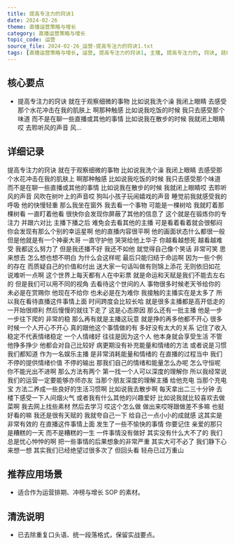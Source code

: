 ```yaml
---
title: 提高专注力的窍诀1
date: 2024-02-26
theme: 直播运营策略与增长
category: 直播运营策略与增长
topic_code: 运营
source_file: 2024-02-26_运营-提高专注力的窍诀1.txt
tags: [直播运营策略与增长, 运营, 提高专注力的窍诀1, 主播, 提高专注力的, 窍诀, 就在于观察细, 微的事物]
---
```


## 核心要点
- 提高专注力的窍诀 就在于观察细微的事物 比如说我洗个澡 我闭上眼睛 去感受那个水花冲击在我的肌肤上 啊那种触感 比如说我吃饭的时候 我只去感受那个味道 而不是在聊一些直播或其他的事情 比如说我在散步的时候 我就闭上眼睛哎 去聆听风的声音 风…

## 详细记录

提高专注力的窍诀 就在于观察细微的事物 比如说我洗个澡 我闭上眼睛 去感受那个水花冲击在我的肌肤上 啊那种触感 比如说我吃饭的时候 我只去感受那个味道 而不是在聊一些直播或其他的事情 比如说我在散步的时候 我就闭上眼睛哎 去聆听风的声音 风吹在树叶上的声音哎 狗叫小孩子玩闹嬉戏的声音 睡觉前我就感受我的呼吸 他的快慢轻重 那么我坐在窗外 我去看一个事物 可能是一棵树哈 我就盯着那棵树看 一直盯着他看 很快你会发现你屏蔽了其他的信息了 这个就是在锻炼你的专注力 并跟六对比 主播下播之后 难免会去看其他的主播 可是看着看着就会很郁闷 你会发现有那么个别的幸运星啊 他的直播内容很平啊 他的画面状态什么都很一般 但是他就是有一个神豪大哥 一直守护他 哭哭给他上华子 你越看越想死 越看越难受 我都这么努力了 但是我还播不好 我还不如他 就觉得自己像个笑话 非常可笑 思来想去 怎么想也想不明白 为什么会这样呢 最后只能归结于命运啊 因为一些个例的存在 而质疑自己的价值和付出 送大家一句话叫做有则锦上添花 无则依旧如花 说难听一点啊 这个世界上每天都有人在中彩票 就是命运和天赋是我们不能去左右的 但是我们可以用不同的视角 去看待这个世间的人 事物很多时候老天爷给你的 未必是在赏赐你 他现在不给你 也未必是在为难你 我接触的主播实在是太多了 所以我在看待直播这件事情上面 时间跨度会比较长哈 就是很多主播都是高开低走的 一开始很顺利 然后慢慢的就往下走了 这是心态原因 那么还有一批主播 他是一步一步往下爬的 非常的稳 那么再有就是主播这玩意 就是挣的再多他都不开心 很多时候一个人开心不开心 真的跟他这个事情做的有 多好没有太大的关系 记住了收入稳定不代表情绪稳定 一个人情绪好 往往是因为这个人 他本身就会享受生活 不管他挣多挣少 他都会对自己比较好 病更期没有补充能量和情绪的方法 或者说是习惯 我们都知道 作为一名娱乐主播 是非常消耗能量和情绪的 在直播的过程当中 我们不停的提供情绪价值 不停的输出 那我们自己的情绪和能量怎么办呢 怎么守恒呢 你不能光出不进啊 那么方法有两个 第一找一个人可以深度的理解你 所以我经常说 我们的运营一定要能够亦师亦友 当那个朋友深度的理解主播 给他充电 当那个充电宝 方法二养成一些良好的生活习惯啊 比如说我去散步啊 每天拿出二三十分钟 去楼下感受一下人间烟火气 或者我有什么其他的兴趣爱好 比如说我就比较喜欢去做菜啊 我去网上找些素材 然后去学习 哎这个怎么做 做出来哎呀跟做差不多嘛 也挺好看的嘛 我还是很有天赋的 我就夸自己一下 给自己一点小小的成就感 这其实是非常有效的 在直播这件事情上面 发生了一些不愉快的事情 你要记住 亲爱的那只是糟糕的一天 而不是糟糕的一生 一件事情没有做好 其实没有什么大不了的 我们总是忧心忡忡的啊 把一些事情的后果想象的非常严重 其实大可不必了 我们静下心来想一想 其实我们已经绝望过很多次了 但回头看 轻舟已过万重山

## 推荐应用场景
- 适合作为运营排期、冲榜与增长 SOP 的素材。

## 清洗说明
- 已去除重复口头语、统一段落格式，保留实战要点。